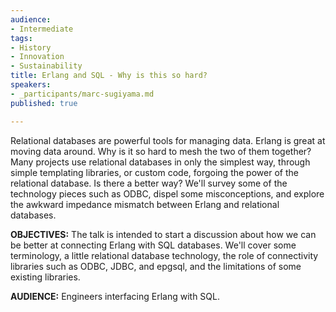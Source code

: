 ```yaml
---
audience:
- Intermediate
tags:
- History
- Innovation
- Sustainability
title: Erlang and SQL - Why is this so hard?
speakers:
- _participants/marc-sugiyama.md
published: true

---
```

Relational databases are powerful tools for managing data. Erlang is great at moving data around. Why is it so hard to mesh the two of them together? Many projects use relational databases in only the simplest way, through simple templating libraries, or custom code, forgoing the power of the relational database. Is there a better way? We'll survey some of the technology pieces such as ODBC, dispel some misconceptions, and explore the awkward impedance mismatch between Erlang and relational databases.

**OBJECTIVES:**
The talk is intended to start a discussion about how we can be better at connecting Erlang with SQL databases. We'll cover some terminology, a little relational database technology, the role of connectivity libraries such as ODBC, JDBC, and epgsql, and the limitations of some existing libraries.

**AUDIENCE:**
Engineers interfacing Erlang with SQL.

